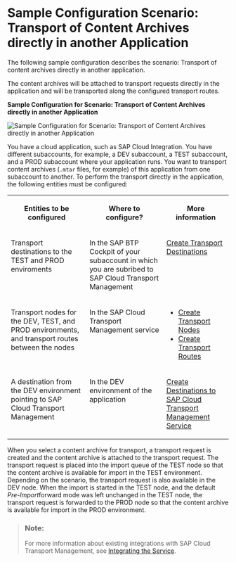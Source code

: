 <!-- loio22e1ed69b9e24701a97955b97fc3ca8c -->

# Sample Configuration Scenario: Transport of Content Archives directly in another Application

The following sample configuration describes the scenario: Transport of content archives directly in another application.

The content archives will be attached to transport requests directly in the application and will be transported along the configured transport routes.

  
  
**Sample Configuration for Scenario: Transport of Content Archives directly in another Application**

![](images/Scenario_Directly_in_Application_dd24c82.png "Sample Configuration for Scenario: Transport of Content Archives directly in
					another Application")

You have a cloud application, such as SAP Cloud Integration. You have different subaccounts, for example, a DEV subaccount, a TEST subaccount, and a PROD subaccount where your application runs. You want to transport content archives \(`.mtar` files, for example\) of this application from one subaccount to another. To perform the transport directly in the application, the following entities must be configured:


<table>
<tr>
<th valign="top">

Entities to be configured

</th>
<th valign="top">

Where to configure?

</th>
<th valign="top">

More information

</th>
</tr>
<tr>
<td valign="top">

Transport destinations to the TEST and PROD enviroments

</td>
<td valign="top">

In the SAP BTP Cockpit of your subaccount in which you are subribed to SAP Cloud Transport Management 

</td>
<td valign="top">

[Create Transport Destinations](create-transport-destinations-c9905c1.md) 

</td>
</tr>
<tr>
<td valign="top">

Transport nodes for the DEV, TEST, and PROD environments, and transport routes between the nodes

</td>
<td valign="top">

In the SAP Cloud Transport Management service

</td>
<td valign="top">

-   [Create Transport Nodes](create-transport-nodes-f71a4d5.md)
-   [Create Transport Routes](create-transport-routes-dddb749.md)



</td>
</tr>
<tr>
<td valign="top">

A destination from the DEV environment pointing to SAP Cloud Transport Management 

</td>
<td valign="top">

In the DEV environment of the application

</td>
<td valign="top">

[Create Destinations to SAP Cloud Transport Management Service](create-destinations-to-sap-cloud-transport-management-service-795f733.md#loio795f7337e5d943df98c961303b02678b) 

</td>
</tr>
</table>

When you select a content archive for transport, a transport request is created and the content archive is attached to the transport request. The transport request is placed into the import queue of the TEST node so that the content archive is available for import in the TEST environment. Depending on the scenario, the transport request is also available in the DEV node. When the import is started in the TEST node, and the default *Pre-Import*forward mode was left unchanged in the TEST node, the transport request is forwarded to the PROD node so that the content archive is available for import in the PROD environment.

> ### Note:  
> For more information about existing integrations with SAP Cloud Transport Management, see [Integrating the Service](../70-integrations/integrating-the-service-7e966f7.md#loio7e966f73645c42eca1bf19e719b21ceb).

